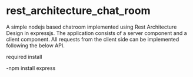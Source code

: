# rest_architecture_chat_room
A simple nodejs based chatroom implemented using Rest Architecture Design in expressjs. The application consists of a server component and a client component. All requests from the client side can be implemented following the below API.

required install

-npm install express

